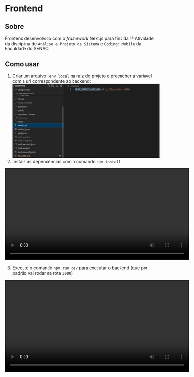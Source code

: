 # Frontend
## Sobre

Frontend desenvolvido com o *framework* Next.js para fins da 1ª Atividade da disciplina de `Análise e Projeto de Sistema` e `Coding: Mobile` da Faculdade do SENAC.

## Como usar

1. Criar um arquivo `.env.local` na raiz do projeto e preencher a variável com a url correspondente ao backend:
![Print do arquivo .env](/docs/print-dotenv.png)
2. Instale as dependências com o comando `npm install`

<video width="600" controls>
  <source src="./docs/install-deps-frontend.mp4" type="video/mp4">
  Seu navegador não suporta a tag de vídeo.
</video>

3. Execute o comando `npm run dev` para executar o backend (que por padrão vai rodar na rota `3000`)

<video width="600" controls>
  <source src="./docs/run-code-frontend.mp4" type="video/mp4">
  Seu navegador não suporta a tag de vídeo.
</video>
